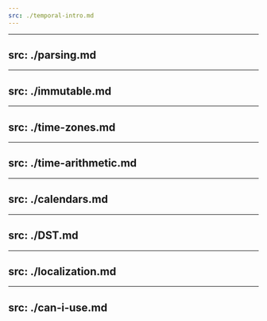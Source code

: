 ```yaml
---
src: ./temporal-intro.md
---
```


---
src: ./parsing.md
---

---
src: ./immutable.md
---

---
src: ./time-zones.md
---

---
src: ./time-arithmetic.md
---

---
src: ./calendars.md
---

---
src: ./DST.md
---

---
src: ./localization.md
---

---
src: ./can-i-use.md
---
